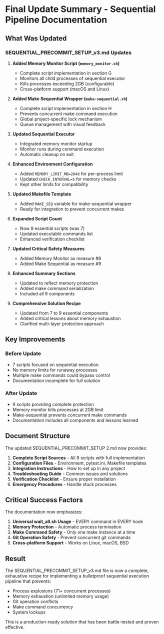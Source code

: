 # Final Update Summary - Sequential Pipeline Documentation

## What Was Updated

### SEQUENTIAL_PRECOMMIT_SETUP_v3.md Updates

1. **Added Memory Monitor Script (`memory_monitor.sh`)**
   - Complete script implementation in section G
   - Monitors all child processes of sequential executor
   - Kills processes exceeding 2GB (configurable)
   - Cross-platform support (macOS and Linux)

2. **Added Make Sequential Wrapper (`make-sequential.sh`)**
   - Complete script implementation in section H
   - Prevents concurrent make command execution
   - Global project-specific lock mechanism
   - Queue management with visual feedback

3. **Updated Sequential Executor**
   - Integrated memory monitor startup
   - Monitor runs during command execution
   - Automatic cleanup on exit

4. **Enhanced Environment Configuration**
   - Added `MEMORY_LIMIT_MB=2048` for per-process limit
   - Updated `CHECK_INTERVAL=5` for memory checks
   - Kept other limits for compatibility

5. **Updated Makefile Template**
   - Added `MAKE_SEQ` variable for make-sequential wrapper
   - Ready for integration to prevent concurrent makes

6. **Expanded Script Count**
   - Now 9 essential scripts (was 7)
   - Updated executable commands list
   - Enhanced verification checklist

7. **Updated Critical Safety Measures**
   - Added Memory Monitor as measure #8
   - Added Make Sequential as measure #9

8. **Enhanced Summary Sections**
   - Updated to reflect memory protection
   - Added make command serialization
   - Included all 9 components

9. **Comprehensive Solution Recipe**
   - Updated from 7 to 9 essential components
   - Added critical lessons about memory exhaustion
   - Clarified multi-layer protection approach

## Key Improvements

### Before Update
- 7 scripts focused on sequential execution
- No memory limits for runaway processes
- Multiple make commands could bypass control
- Documentation incomplete for full solution

### After Update
- 9 scripts providing complete protection
- Memory monitor kills processes at 2GB limit
- Make-sequential prevents concurrent make commands
- Documentation includes all components and lessons learned

## Document Structure

The updated SEQUENTIAL_PRECOMMIT_SETUP 2.md now provides:

1. **Complete Script Sources** - All 9 scripts with full implementation
2. **Configuration Files** - Environment, pytest.ini, Makefile templates
3. **Integration Instructions** - How to set up in any project
4. **Troubleshooting Guide** - Common issues and solutions
5. **Verification Checklist** - Ensure proper installation
6. **Emergency Procedures** - Handle stuck processes

## Critical Success Factors

The documentation now emphasizes:

1. **Universal wait_all.sh Usage** - EVERY command in EVERY hook
2. **Memory Protection** - Automatic process termination
3. **Make Command Safety** - Only one make instance at a time
4. **Git Operation Safety** - Prevent concurrent git commands
5. **Cross-platform Support** - Works on Linux, macOS, BSD

## Result

The SEQUENTIAL_PRECOMMIT_SETUP_v3.md file is now a complete, exhaustive recipe for implementing a bulletproof sequential execution pipeline that prevents:

- Process explosions (71+ concurrent processes)
- Memory exhaustion (unlimited memory usage)
- Git operation conflicts
- Make command concurrency
- System lockups

This is a production-ready solution that has been battle-tested and proven effective.
